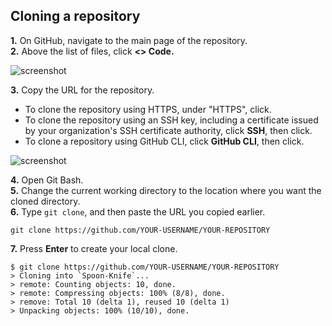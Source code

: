 
## Cloning a repository

**1.** On GitHub, navigate to the main page of the repository.  
**2.** Above the list of files, click **<> Code.**

![screenshot](https://docs.github.com/assets/cb-13128/mw-1440/images/help/repository/code-button.webp)

**3.** Copy the URL for the repository.  
 - To clone the repository using HTTPS, under "HTTPS", click.
 - To clone the repository using an SSH key, including a certificate issued by your organization's SSH certificate authority, click **SSH**, then click.
 - To clone a repository using GitHub CLI, click **GitHub CLI**, then click.
 
 ![screenshot](https://docs.github.com/assets/cb-60499/mw-1440/images/help/repository/https-url-clone-cli.webp)

**4.** Open Git Bash.  
**5.** Change the current working directory to the location where you want the cloned directory.  
**6.** Type `git clone`, and then paste the URL you copied earlier.  
```
git clone https://github.com/YOUR-USERNAME/YOUR-REPOSITORY
```
**7.** Press **Enter** to create your local clone.  
```
$ git clone https://github.com/YOUR-USERNAME/YOUR-REPOSITORY
> Cloning into `Spoon-Knife`...
> remote: Counting objects: 10, done.
> remote: Compressing objects: 100% (8/8), done.
> remove: Total 10 (delta 1), reused 10 (delta 1)
> Unpacking objects: 100% (10/10), done.
```